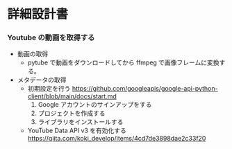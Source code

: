 # 詳細設計書

### Youtube の動画を取得する

- 動画の取得
  - pytube で動画をダウンロードしてから ffmpeg で画像フレームに変換する。
- メタデータの取得
  - 初期設定を行う
    https://github.com/googleapis/google-api-python-client/blob/main/docs/start.md
    1. Google アカウントのサインアップをする
    2. プロジェクトを作成する
    3. ライブラリをインストールする
  - YouTube Data API v3 を有効化する
    https://qiita.com/koki_develop/items/4cd7de3898dae2c33f20

